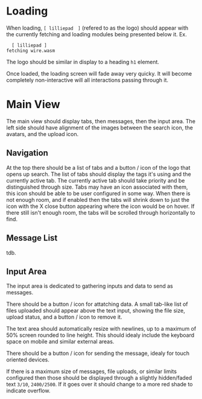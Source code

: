 # Loading

When loading, `[ lilliepad　]` (refered to as the logo) should appear with the currently fetching and loading modules being presented below it.
Ex.
```
  [ lilliepad ]
fetching wire.wasm
```
The logo should be similar in display to a heading `h1` element.

Once loaded, the loading screen will fade away very quicky.
It will become completely non-interactive will all interactions passing through it.

# Main View

The main view should display tabs, then messages, then the input area.
The left side should have alignment of the images between the search icon, the avatars, and the upload icon.

## Navigation

At the top there should be a list of tabs and a button / icon of the logo that opens up search.
The list of tabs should display the tags it's using and the currently active tab.
The currently active tab should take priority and be distinguished through size.
Tabs may have an icon associated with them, this icon should be able to be user configured in some way.
When there is not enough room, and if enabled then the tabs will shrink down to just the icon with the X close button appearing where the icon would be on hover.
If there still isn't enough room, the tabs will be scrolled through horizontally to find.

## Message List

tdb.

## Input Area

The input area is dedicated to gathering inputs and data to send as messages.

There should be a button / icon for attatching data.
A small tab-like list of files uploaded should appear above the text input, showing the file size, upload status, and a button / icon to remove it.

The text area should automatically resize with newlines, up to a maximum of 50% screen rounded to line height.
This should idealy include the keyboard space on mobile and similar external areas.

There should be a button / icon for sending the message, idealy for touch oriented devices.

If there is a maximum size of messages, file uploads, or similar limits configured then those should be displayed through a slightly hidden/faded text `3/10`, `2400/2500`.
If it goes over it should change to a more red shade to indicate overflow.

